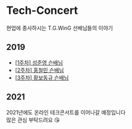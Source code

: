 # Tech-Concert
현업에 종사하시는 T.G.WinG 선배님들의 이야기

## 2019
- [[1주차] 성준영 슨배님](https://github.com/TG-WinG/Tech-Concert/issues/1)
- [[2주차] 홍철민 슨배님](https://github.com/TG-WinG/Tech-Concert/issues/2)
- [[3주차] 황보동규 슨배님](https://github.com/TG-WinG/Tech-Concert/issues/3)

<!--
## T.G.WinG official homepage - 현업 개발자 선배들이 들려주는 개발 이야기
- http://tgwing.kr/group/799
-->

## 2021
2021년에도 온라인 테크콘서트를 이어나갈 예정입니다  
많은 관심 부탁드려요 😘
